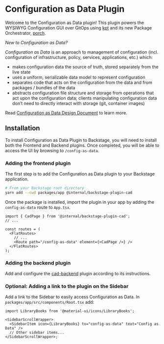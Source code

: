 # Configuration as Data Plugin

Welcome to the Configuration as Data plugin! This plugin powers the WYSIWYG
Configuration GUI over GitOps using [kpt](https://kpt.dev/) and its new
Package Orchestrator,
[porch](https://github.com/GoogleContainerTools/kpt/tree/main/porch).

_New to Configuration as Data?_

_Configuration as Data_ is an approach to management of configuration (incl.
configuration of infrastructure, policy, services, applications, etc.) which:

- makes configuration data the source of truth, stored separately from the
  live state
- uses a uniform, serializable data model to represent configuration
- separates code that acts on the configuration from the data and from
  packages / bundles of the data
- abstracts configuration file structure and storage from operations that act
  upon the configuration data; clients manipulating configuration data don’t
  need to directly interact with storage (git, container images)

Read
[Configuration as Data Design Document](https://github.com/GoogleContainerTools/kpt/blob/main/docs/design-docs/06-config-as-data.md)
to learn more.

## Installation

To install Configuration as Data Plugin to Backstage, you will need to install
both the Frontend and Backend plugins. Once completed, you will be able to
access the UI by browsing to `/config-as-data`.

### Adding the frontend plugin

The first step is to add the Configuration as Data plugin to your Backstage
application.

```bash
# From your Backstage root directory
yarn add --cwd packages/app @internal/backstage-plugin-cad
```

Once the package is installed, import the plugin in your app by adding the
`config-as-data` route to `App.tsx`.

```tsx
import { CadPage } from '@internal/backstage-plugin-cad';
// ...

const routes = (
  <FlatRoutes>
    // ...
    <Route path="/config-as-data" element={<CadPage />} />
  </FlatRoutes>
);
```

### Adding the backend plugin

Add and configure the [cad-backend](../cad-backend) plugin according to its
instructions.

### Optional: Adding a link to the plugin on the Sidebar

Add a link to the Sidebar to easily access Configuration as Data. In
`packages/app/src/components/Root.tsx` add:

```tsx
import LibraryBooks from '@material-ui/icons/LibraryBooks';

<SidebarScrollWrapper>
  <SidebarItem icon={LibraryBooks} to="config-as-data" text="Config as Data" />
  // Other sidebar items...
</SidebarScrollWrapper>;
```
